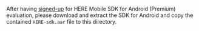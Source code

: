 After having [signed-up](https://developer.here.com/?create=Evaluation&keepState=true&step=terms) for HERE Mobile SDK for Android (Premium) evaluation, please download and extract the SDK for Android and copy the contained `HERE-sdk.aar` file to this directory.
